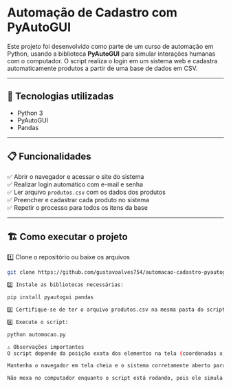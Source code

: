 # Automação de Cadastro com PyAutoGUI

Este projeto foi desenvolvido como parte de um curso de automação em Python, usando a biblioteca **PyAutoGUI** para simular interações humanas com o computador. O script realiza o login em um sistema web e cadastra automaticamente produtos a partir de uma base de dados em CSV.

---

## 🚀 Tecnologias utilizadas

- Python 3
- PyAutoGUI
- Pandas

---

## 📋 Funcionalidades

✅ Abrir o navegador e acessar o site do sistema  
✅ Realizar login automático com e-mail e senha  
✅ Ler arquivo `produtos.csv` com os dados dos produtos  
✅ Preencher e cadastrar cada produto no sistema  
✅ Repetir o processo para todos os itens da base  

---

## 🏗 Como executar o projeto

1️⃣ Clone o repositório ou baixe os arquivos  
```bash
git clone https://github.com/gustavoalves754/automacao-cadastro-pyautogui.git

2️⃣ Instale as bibliotecas necessárias:

pip install pyautogui pandas

3️⃣ Certifique-se de ter o arquivo produtos.csv na mesma pasta do script.

4️⃣ Execute o script:

python automocao.py

⚠️ Observações importantes
O script depende da posição exata dos elementos na tela (coordenadas x, y), então pode ser necessário ajustar esses valores conforme o seu monitor e resolução.

Mantenha o navegador em tela cheia e o sistema corretamente aberto para o funcionamento ideal.

Não mexa no computador enquanto o script está rodando, pois ele simula teclado e mouse!

